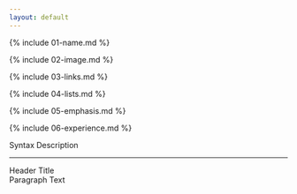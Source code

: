 ```yaml
---
layout: default
---
```

{% include 01-name.md %}

{% include 02-image.md %}

{% include 03-links.md %}

{% include 04-lists.md %}

{% include 05-emphasis.md %}

{% include 06-experience.md %}

 Syntax       Description 
 -----------  ----------- 
 Header       Title       
 Paragraph    Text        
